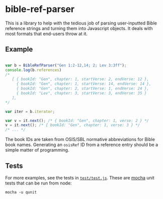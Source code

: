 bible-ref-parser
================

This is a library to help with the tedious job of parsing user-inputted Bible reference strings and turning them into Javascript objects. It deals with most formats that end-users throw at it.

Example
-------

```javascript

var b = BibleRefParser("Gen 1:2-12,14; 2; Lev 3:3ff");
console.log(b.references)
/*
   [ { bookId: "Gen", chapter: 1, startVerse: 2, endVerse: 12 },
     { bookId: "Gen", chapter: 1, startVerse: 14, endVerse: 14 },
     { bookId: "Gen", chapter: 2, startVerse: 1, endVerse: 24 },
     { bookId: "Lev", chapter: 3, startVerse: 3, endVerse: 35 }
   ],
*/

var iter = b.iterator;

var v = it.next(); /* { bookId: "Gen", chapter: 1, verse: 2 } */
v = it.next(); /* { bookId: "Gen", chapter: 1, verse: 3 } */
/* ... */

```

The book IDs are taken from OSIS/SBL normative abbreviations for Bible book names. Generating an `osisRef` ID from a reference entry should be a simple matter of programming.

Tests
-----

For more examples, see the tests in <a href="test/test.js">`test/test.js`</a>. These are <a href="http://visionmedia.github.io/mocha/">mocha</a> unit tests that can be run from node:

    mocha -u qunit